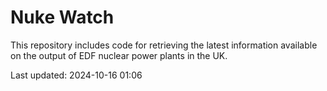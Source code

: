 # Nuke Watch

This repository includes code for retrieving the latest information available on the output of EDF nuclear power plants in the UK.

Last updated: 2024-10-16 01:06